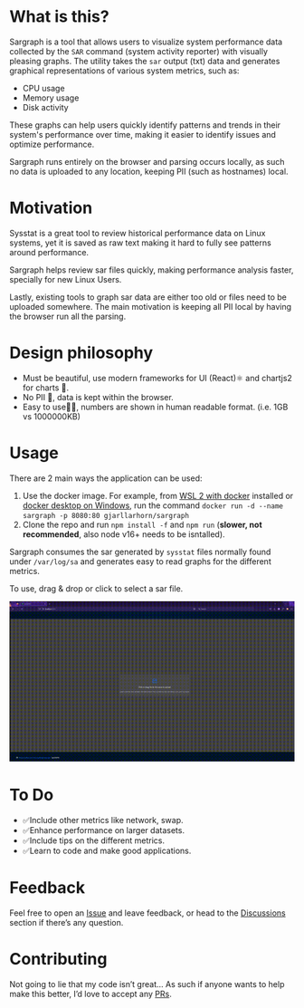 # What is this?
Sargraph is a tool that allows users to visualize system performance data collected by the `SAR` command (system activity reporter) with visually pleasing graphs. The utility takes the `sar` output (txt) data and generates graphical representations of various system metrics, such as:

- CPU usage
- Memory usage 
- Disk activity

These graphs can help users quickly identify patterns and trends in their system's performance over time, making it easier to identify issues and optimize performance.

Sargraph runs entirely on the browser and parsing occurs locally, as such no data is uploaded to any location, keeping PII (such as hostnames) local.

# Motivation

Sysstat is a great tool to review historical performance data on Linux systems, yet it is saved as raw text making it hard to fully see patterns around performance.

Sargraph helps review sar files quickly, making performance analysis faster, specially for new Linux Users.

Lastly, existing tools to graph sar data are either too old or files need to be uploaded somewhere. The main motivation is keeping all PII local by having the browser run all the parsing.


# Design philosophy
- Must be beautiful, use modern frameworks for UI (React)⚛️ and chartjs2 for charts 🌈.
- No PII 📵, data is kept within the browser.
- Easy to use👍🏻, numbers are shown in human readable format. (i.e. 1GB vs 1000000KB)

# Usage

There are 2 main ways the application can be used:
1. Use the docker image. For example, from [WSL 2 with docker](https://dev.to/bartr/install-docker-on-windows-subsystem-for-linux-v2-ubuntu-5dl7) installed or [docker desktop on Windows](https://docs.docker.com/desktop/install/windows-install/), run the command `docker run -d --name sargraph -p 8080:80 gjarllarhorn/sargraph`
2. Clone the repo and run `npm install -f` and `npm run` (**slower, not recommended**, also node v16+ needs to be isntalled).


Sargraph consumes the sar generated by `sysstat` files normally found under `/var/log/sa` and generates easy to read graphs for the different metrics.

To use, drag & drop or click to select a sar file.


![](https://github.com/msLinuxNinja/sargraph/blob/main/howto.gif)


# To Do
- ✅Include other metrics like network, swap.
- ✅Enhance performance on larger datasets.
- ✅Include tips on the different metrics.
- ✅Learn to code and make good applications.

# Feedback

Feel free to open an [Issue](https://github.com/msLinuxNinja/sargraph/issues) and leave feedback, or head to the [Discussions](https://github.com/msLinuxNinja/sargraph/discussions) section if there’s any question.

# Contributing

Not going to lie that my code isn’t great… As such if anyone wants to help make this better, I’d love to accept any [PRs](https://github.com/msLinuxNinja/sargraph/pulls).

